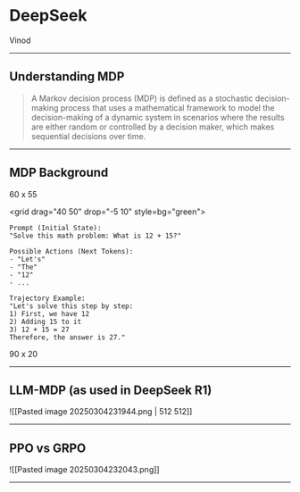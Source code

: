 # DeepSeek

Vinod

---
## Understanding MDP

>A Markov decision process (MDP) is defined as a stochastic decision-making process that uses a mathematical framework to model the decision-making of a dynamic system in scenarios where the results are either random or controlled by a decision maker, which makes sequential decisions over time.

---
## MDP Background


<grid drag="50 50" drop="5 10" bg="red">
60 x 55
</grid>

<grid drag="40 50" drop="-5 10" style=bg="green">

```
Prompt (Initial State):  
"Solve this math problem: What is 12 + 15?"  
  
Possible Actions (Next Tokens):  
- "Let's"  
- "The"  
- "12"  
- ...  
  
Trajectory Example:  
"Let's solve this step by step:  
1) First, we have 12  
2) Adding 15 to it  
3) 12 + 15 = 27  
Therefore, the answer is 27."
```

</grid>

<grid drag="90 20" drop="5 -10" bg="gray">
90  x 20
</grid>



---

## LLM-MDP (as used in DeepSeek R1)

![[Pasted image 20250304231944.png | 512 512]]

---
## PPO vs GRPO

![[Pasted image 20250304232043.png]]

---
